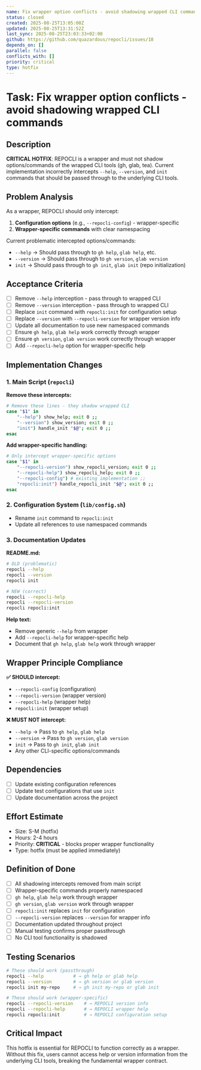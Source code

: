 ```yaml
---
name: Fix wrapper option conflicts - avoid shadowing wrapped CLI commands
status: closed
created: 2025-08-25T13:05:00Z
updated: 2025-08-25T13:31:52Z
last_sync: 2025-08-25T23:03:33+02:00
github: https://github.com/quazardous/repocli/issues/18 
depends_on: []
parallel: false
conflicts_with: []
priority: critical
type: hotfix
---
```


# Task: Fix wrapper option conflicts - avoid shadowing wrapped CLI commands

## Description
**CRITICAL HOTFIX**: REPOCLI is a wrapper and must not shadow options/commands of the wrapped CLI tools (gh, glab, tea). Current implementation incorrectly intercepts `--help`, `--version`, and `init` commands that should be passed through to the underlying CLI tools.

## Problem Analysis
As a wrapper, REPOCLI should only intercept:
1. **Configuration options** (e.g., `--repocli-config`) - wrapper-specific
2. **Wrapper-specific commands** with clear namespacing

Current problematic intercepted options/commands:
- `--help` → Should pass through to `gh help`, `glab help`, etc.
- `--version` → Should pass through to `gh version`, `glab version`  
- `init` → Should pass through to `gh init`, `glab init` (repo initialization)

## Acceptance Criteria
- [ ] Remove `--help` interception - pass through to wrapped CLI
- [ ] Remove `--version` interception - pass through to wrapped CLI  
- [ ] Replace `init` command with `repocli:init` for configuration setup
- [ ] Replace `--version` with `--repocli-version` for wrapper version info
- [ ] Update all documentation to use new namespaced commands
- [ ] Ensure `gh help`, `glab help` work correctly through wrapper
- [ ] Ensure `gh version`, `glab version` work correctly through wrapper
- [ ] Add `--repocli-help` option for wrapper-specific help

## Implementation Changes

### 1. Main Script (`repocli`)
**Remove these intercepts:**
```bash
# Remove these lines - they shadow wrapped CLI
case "$1" in
    "--help") show_help; exit 0 ;;
    "--version") show_version; exit 0 ;;
    "init") handle_init "$@"; exit 0 ;;
esac
```

**Add wrapper-specific handling:**
```bash
# Only intercept wrapper-specific options
case "$1" in
    "--repocli-version") show_repocli_version; exit 0 ;;
    "--repocli-help") show_repocli_help; exit 0 ;;
    "--repocli-config") # existing implementation ;;
    "repocli:init") handle_repocli_init "$@"; exit 0 ;;
esac
```

### 2. Configuration System (`lib/config.sh`)
- Rename `init` command to `repocli:init`
- Update all references to use namespaced commands

### 3. Documentation Updates
**README.md:**
```bash
# OLD (problematic)
repocli --help
repocli --version
repocli init

# NEW (correct)  
repocli --repocli-help
repocli --repocli-version
repocli repocli:init
```

**Help text:**
- Remove generic `--help` from wrapper
- Add `--repocli-help` for wrapper-specific help
- Document that `gh help`, `glab help` work through wrapper

## Wrapper Principle Compliance

**✅ SHOULD intercept:**
- `--repocli-config` (configuration)
- `--repocli-version` (wrapper version)
- `--repocli-help` (wrapper help)
- `repocli:init` (wrapper setup)

**❌ MUST NOT intercept:**
- `--help` → Pass to `gh help`, `glab help`
- `--version` → Pass to `gh version`, `glab version`
- `init` → Pass to `gh init`, `glab init`
- Any other CLI-specific options/commands

## Dependencies
- [ ] Update existing configuration references
- [ ] Update test configurations that use `init`
- [ ] Update documentation across the project

## Effort Estimate
- Size: S-M (hotfix)
- Hours: 2-4 hours
- Priority: **CRITICAL** - blocks proper wrapper functionality
- Type: hotfix (must be applied immediately)

## Definition of Done
- [ ] All shadowing intercepts removed from main script
- [ ] Wrapper-specific commands properly namespaced
- [ ] `gh help`, `glab help` work through wrapper
- [ ] `gh version`, `glab version` work through wrapper  
- [ ] `repocli:init` replaces `init` for configuration
- [ ] `--repocli-version` replaces `--version` for wrapper info
- [ ] Documentation updated throughout project
- [ ] Manual testing confirms proper passthrough
- [ ] No CLI tool functionality is shadowed

## Testing Scenarios
```bash
# These should work (passthrough)
repocli --help           # → gh help or glab help
repocli --version        # → gh version or glab version  
repocli init my-repo     # → gh init my-repo or glab init

# These should work (wrapper-specific)
repocli --repocli-version    # → REPOCLI version info
repocli --repocli-help       # → REPOCLI wrapper help
repocli repocli:init         # → REPOCLI configuration setup
```

## Critical Impact
This hotfix is essential for REPOCLI to function correctly as a wrapper. Without this fix, users cannot access help or version information from the underlying CLI tools, breaking the fundamental wrapper contract.